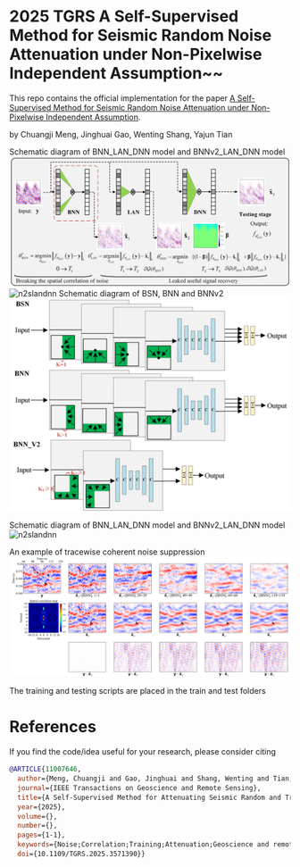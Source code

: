# 2025 TGRS A Self-Supervised Method for Seismic Random Noise Attenuation under Non-Pixelwise Independent Assumption~~
 This repo contains the official implementation for the paper [A Self-Supervised Method for Seismic Random Noise Attenuation under Non-Pixelwise Independent Assumption](https://ieeexplore.ieee.org/abstract/document/11007646). 

by Chuangji Meng, Jinghuai Gao, Wenting Shang, Yajun Tian


Schematic diagram of BNN_LAN_DNN model and  BNNv2_LAN_DNN model
![bnnlandnn](assets/training_BNN.png)
![n2slandnn](assets/training_N2S.png)
Schematic diagram of BSN, BNN and  BNNv2
![bsnbnn](assets/BSN_BNN.png)

Schematic diagram of BNN_LAN_DNN model and  BNNv2_LAN_DNN model
![n2slandnn](assets/training_N2S.png)

An example of tracewise coherent noise suppression
![tracewise](assets/PK_BNNLANDN_bnnsize_v2_1.png)

The training and testing scripts are placed in the train and test folders

# References

If you find the code/idea useful for your research, please consider citing
```bib
@ARTICLE{11007646,
  author={Meng, Chuangji and Gao, Jinghuai and Shang, Wenting and Tian, Yajun},
  journal={IEEE Transactions on Geoscience and Remote Sensing}, 
  title={A Self-Supervised Method for Attenuating Seismic Random and Tracewise Coherent Noise under the Non-Pixelwise Independence Assumption}, 
  year={2025},
  volume={},
  number={},
  pages={1-1},
  keywords={Noise;Correlation;Training;Attenuation;Geoscience and remote sensing;Data mining;Artificial intelligence;Noise reduction;Deep learning;Supervised learning;Self-Supervised;Random Noise;Tracewise Coherent Noise;Non-Pixelwise Independent;Blind Neighborhood},
  doi={10.1109/TGRS.2025.3571390}}
```